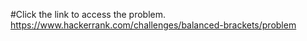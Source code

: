 #Click the link to access the problem.
https://www.hackerrank.com/challenges/balanced-brackets/problem
